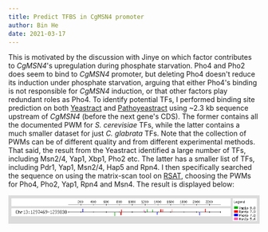 ```yaml
---
title: Predict TFBS in CgMSN4 promoter
author: Bin He
date: 2021-03-17
---
```


This is motivated by the discussion with Jinye on which factor contributes to _CgMSN4_'s upregulation during phosphate starvation. Pho4 and Pho2 does seem to bind to _CgMSN4_ promoter, but deleting Pho4 doesn't reduce its induction under phosphate starvation, arguing that either Pho4's binding is not responsible for _CgMSN4_ induction, or that other factors play redundant roles as Pho4. To identify potential TFs, I performed binding site prediction on both [Yeastract](http://www.yeastract.com/) and [Pathoyeastract](http://pathoyeastract.org/) using ~2.3 kb sequence upstream of _CgMSN4_ (before the next gene's CDS). The former contains all the documented PWM for _S. cerevisiae_ TFs, while the latter contains a much smaller dataset for just _C. glabrata_ TFs. Note that the collection of PWMs can be of different quality and from different experimental methods. That said, the result from the Yeastract identified a large number of TFs, including Msn2/4, Yap1, Xbp1, Pho2 etc. The latter has a smaller list of TFs, including Pdr1, Yap1, Msn2/4, Hap5 and Rpn4. I then specifically searched the sequence on using the matrix-scan tool on [RSAT](http://rsat-tagc.univ-mrs.fr/rsat/matrix-scan.cgi), choosing the PWMs for Pho4, Pho2, Yap1, Rpn4 and Msn4. The result is displayed below:

![RSAT scan result](./20210317-matrix-scan-CgMSN4-promoter.png)
